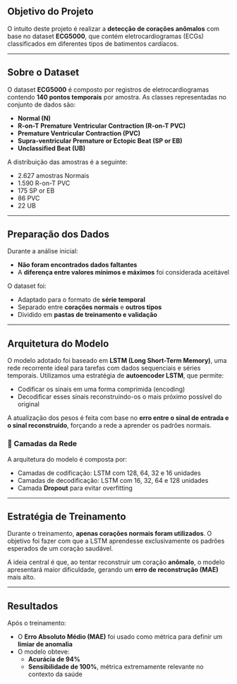 ## Objetivo do Projeto

O intuito deste projeto é realizar a **detecção de corações anômalos** com base no dataset **ECG5000**, que contém eletrocardiogramas (ECGs) classificados em diferentes tipos de batimentos cardíacos.

---

## Sobre o Dataset

O dataset **ECG5000** é composto por registros de eletrocardiogramas contendo **140 pontos temporais** por amostra. As classes representadas no conjunto de dados são:

- **Normal (N)**
- **R-on-T Premature Ventricular Contraction (R-on-T PVC)**
- **Premature Ventricular Contraction (PVC)**
- **Supra-ventricular Premature or Ectopic Beat (SP or EB)**
- **Unclassified Beat (UB)**

A distribuição das amostras é a seguinte:

- 2.627 amostras Normais  
- 1.590 R-on-T PVC  
- 175 SP or EB  
- 86 PVC  
- 22 UB

---

## Preparação dos Dados

Durante a análise inicial:

- **Não foram encontrados dados faltantes**
- A **diferença entre valores mínimos e máximos** foi considerada aceitável

O dataset foi:

- Adaptado para o formato de **série temporal**
- Separado entre **corações normais** e **outros tipos**
- Dividido em **pastas de treinamento e validação**

---

## Arquitetura do Modelo

O modelo adotado foi baseado em **LSTM (Long Short-Term Memory)**, uma rede recorrente ideal para tarefas com dados sequenciais e séries temporais. Utilizamos uma estratégia de **autoencoder LSTM**, que permite:

- Codificar os sinais em uma forma comprimida (encoding)
- Decodificar esses sinais reconstruindo-os o mais próximo possível do original

A atualização dos pesos é feita com base no **erro entre o sinal de entrada e o sinal reconstruído**, forçando a rede a aprender os padrões normais.

### 🔧 Camadas da Rede

A arquitetura do modelo é composta por:

- Camadas de codificação: LSTM com 128, 64, 32 e 16 unidades
- Camadas de decodificação: LSTM com 16, 32, 64 e 128 unidades
- Camada **Dropout** para evitar overfitting

---

##  Estratégia de Treinamento

Durante o treinamento, **apenas corações normais foram utilizados**. O objetivo foi fazer com que a LSTM aprendesse exclusivamente os padrões esperados de um coração saudável.

A ideia central é que, ao tentar reconstruir um coração **anômalo**, o modelo apresentará maior dificuldade, gerando um **erro de reconstrução (MAE)** mais alto.

---

##  Resultados

Após o treinamento:

- O **Erro Absoluto Médio (MAE)** foi usado como métrica para definir um **limiar de anomalia**
- O modelo obteve:
  - **Acurácia de 94%**
  - **Sensibilidade de 100%**, métrica extremamente relevante no contexto da saúde


